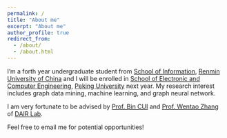 ```yaml
---
permalink: /
title: "About me"
excerpt: "About me"
author_profile: true
redirect_from: 
  - /about/
  - /about.html
---
```


I’m a forth year undergraduate student from [School of Information](http://info.ruc.edu.cn/), [Renmin University of China](https://www.ruc.edu.cn/) and I will be enrolled in [School of Electronic and Computer Engineering](https://www.ece.pku.edu.cn/), [Peking University](https://www.pku.edu.cn) next year. My research interest includes graph data mining, machine learning, and graph neural network.

I am very fortunate to be advised by [Prof. Bin CUI](https://cuibinpku.github.io/cuibin_cn.html) and [Prof. Wentao Zhang](https://zwt233.github.io) of [DAIR Lab](https://github.com/PKU-DAIR).

Feel free to email me for potential opportunities!
